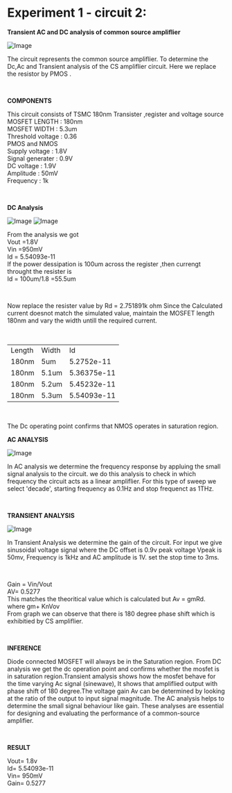 # Experiment 1 - circuit 2:

**Transient AC and DC analysis of common source ampliflier**

![Image](https://github.com/user-attachments/assets/924a28ea-fda1-440a-9d24-e2438bbbed8d)

<p> The circuit represents the common source ampliflier. To determine the Dc,Ac and Transient analysis of the CS ampliflier circuit. Here we replace the resistor by PMOS .</p> <br>

**COMPONENTS**
<p>
  This circuit consists of TSMC 180nm Transister ,register and voltage source <br> 
  MOSFET LENGTH : 180nm <br>
  MOSFET WIDTH :   5.3um    <br>
  Threshold voltage : 0.36 <br>
  PMOS and NMOS  <br>
  Supply voltage : 1.8V <br>
  Signal generater : 0.9V   <br>
  DC voltage : 1.9V     <br>
  Amplitude :  50mV   <br>
  Frequency :   1k   <br>  
</p> <br>

**DC Analysis**

![Image](https://github.com/user-attachments/assets/25559551-c57b-4206-a4ab-89199bad6401)
![Image](https://github.com/user-attachments/assets/682654ab-12d1-408a-8f3f-f5e5af9f0caf)

<p>
From the analysis we got<br> 
Vout =1.8V    <br>
Vin =950mV <br>
Id = 5.54093e-11     <br>
 If the power dessipation is 100um  across the register ,then 
 currengt  throught the resister is<br>
 Id = 100um/1.8 =55.5um<br>

</p> <br>

<p>
  Now replace the resister value by Rd = 2.751891k ohm
  Since the Calculated current doesnot match the simulated value, maintain the MOSFET length 180nm and vary the width untill the required current.  
</p>

<table>
  <tr>
    <td>Length</td>
    <td>Width</td>
    <td>Id</td>
  </tr>
  <tr>
    <td>180nm</td>
    <td>5um</td>
    <td>5.2752e-11</td>
  </tr>
  <tr>
  <td>180nm</td>
  <td>5.1um</td>
  <td> 5.36375e-11	</td>
  </tr><br>
  <tr>
    <td>180nm</td>
    <td>5.2um</td>
    <td> 5.45232e-11	</td>
  </tr>
    
  <tr>
    <td>180nm</td>
    <td>5.3um</td>
    <td> 5.54093e-11</td>
  </tr>
</table><br>

<p>
   The Dc operating point confirms that NMOS operates in saturation region.<br>
   
</p>

**AC ANALYSIS**


![Image](https://github.com/user-attachments/assets/69ab131d-d236-4d1f-bf34-40f629bcb79a)

<P>
  In AC analysis we determine the frequency response by appluing the small signal analysis to the circuit. we do this analysis to check in which frequency the circuit acts as a linear ampliflier.
  For this type of sweep we select 'decade', starting frequency as 0.1Hz and stop frequenct as 1THz.

</P><br>

**TRANSIENT ANALYSIS**



![Image](https://github.com/user-attachments/assets/d0f1a060-cf14-4521-8669-9f23ef014128)





<p>
  In Transient  Analysis we determine the gain of the circuit. For input we give sinusoidal voltage signal where the DC offset is 0.9v peak voltage Vpeak is 50mv, Frequency is 1kHz and AC amplitude is 1V. set the stop time to 3ms.
</p><br>

<p>
  Gain = Vin/Vout<br>
  AV= 0.5277 <br>
  This matches the theoritical value which is calculated but Av = gmRd.<br>
  where gm+ KnVov<br>
  From graph we can observe that there is 180 degree phase shift which is exhibitied by CS ampliflier.
  
</p><br>

**INFERENCE**
<p>
 Diode connected MOSFET will always be in the Saturation region. From DC analysis we get the dc operation point and confirms whether the mosfet is in saturation region.Transient amalysis  shows how the mosfet behave for the time varying Ac signal (sinewave), It shows that ampliflied output with phase shift of 180 degree.The voltage gain Av can be determined by looking at the ratio of the output to input signal magnitude.
The AC analysis helps to determine the small signal behaviour like gain.
These analyses are essential for designing and evaluating the performance of a common-source amplifier.
  
</p><br>

**RESULT**
<p>
  Vout= 1.8v  <br>
  Id=  5.54093e-11<br>
  Vin= 950mV   <br>
  Gain= 0.5277   <br>
  
</p>




  



























